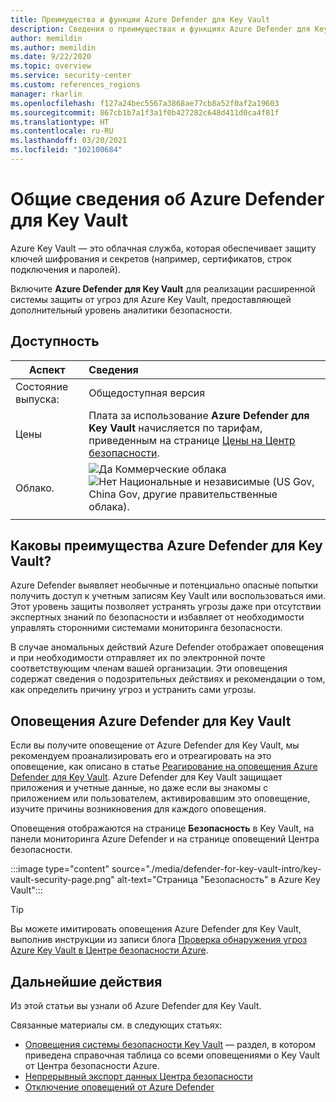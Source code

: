 ```yaml
---
title: Преимущества и функции Azure Defender для Key Vault
description: Сведения о преимуществах и функциях Azure Defender для Key Vault.
author: memildin
ms.author: memildin
ms.date: 9/22/2020
ms.topic: overview
ms.service: security-center
ms.custom: references_regions
manager: rkarlin
ms.openlocfilehash: f127a24bec5567a3868ae77cb8a52f0af2a19603
ms.sourcegitcommit: 867cb1b7a1f3a1f0b427282c648d411d0ca4f81f
ms.translationtype: HT
ms.contentlocale: ru-RU
ms.lasthandoff: 03/20/2021
ms.locfileid: "102100684"
---
```

# <a name="introduction-to-azure-defender-for-key-vault"></a>Общие сведения об Azure Defender для Key Vault

Azure Key Vault — это облачная служба, которая обеспечивает защиту ключей шифрования и секретов (например, сертификатов, строк подключения и паролей). 

Включите **Azure Defender для Key Vault** для реализации расширенной системы защиты от угроз для Azure Key Vault, предоставляющей дополнительный уровень аналитики безопасности. 

## <a name="availability"></a>Доступность

|Аспект|Сведения|
|----|:----|
|Состояние выпуска:|Общедоступная версия|
|Цены|Плата за использование **Azure Defender для Key Vault** начисляется по тарифам, приведенным на странице [Цены на Центр безопасности](https://azure.microsoft.com/pricing/details/security-center/).|
|Облако.|![Да](./media/icons/yes-icon.png) Коммерческие облака<br>![Нет](./media/icons/no-icon.png) Национальные и независимые (US Gov, China Gov, другие правительственные облака).|
|||

## <a name="what-are-the-benefits-of-azure-defender-for-key-vault"></a>Каковы преимущества Azure Defender для Key Vault?

Azure Defender выявляет необычные и потенциально опасные попытки получить доступ к учетным записям Key Vault или воспользоваться ими. Этот уровень защиты позволяет устранять угрозы даже при отсутствии экспертных знаний по безопасности и избавляет от необходимости управлять сторонними системами мониторинга безопасности.  

В случае аномальных действий Azure Defender отображает оповещения и при необходимости отправляет их по электронной почте соответствующим членам вашей организации. Эти оповещения содержат сведения о подозрительных действиях и рекомендации о том, как определить причину угроз и устранить сами угрозы. 

## <a name="azure-defender-for-key-vault-alerts"></a>Оповещения Azure Defender для Key Vault
Если вы получите оповещение от Azure Defender для Key Vault, мы рекомендуем проанализировать его и отреагировать на это оповещение, как описано в статье [Реагирование на оповещения Azure Defender для Key Vault](defender-for-key-vault-usage.md). Azure Defender для Key Vault защищает приложения и учетные данные, но даже если вы знакомы с приложением или пользователем, активировавшим это оповещение, изучите причины возникновения для каждого оповещения.

Оповещения отображаются на странице **Безопасность** в Key Vault, на панели мониторинга Azure Defender и на странице оповещений Центра безопасности.

:::image type="content" source="./media/defender-for-key-vault-intro/key-vault-security-page.png" alt-text="Страница &quot;Безопасность&quot; в Azure Key Vault":::


> [!TIP]
> Вы можете имитировать оповещения Azure Defender для Key Vault, выполнив инструкции из записи блога [Проверка обнаружения угроз Azure Key Vault в Центре безопасности Azure](https://techcommunity.microsoft.com/t5/azure-security-center/validating-azure-key-vault-threat-detection-in-azure-security/ba-p/1220336).


## <a name="next-steps"></a>Дальнейшие действия

Из этой статьи вы узнали об Azure Defender для Key Vault.

Связанные материалы см. в следующих статьях: 

- [Оповещения системы безопасности Key Vault](alerts-reference.md#alerts-azurekv) — раздел, в котором приведена справочная таблица со всеми оповещениями о Key Vault от Центра безопасности Azure.
- [Непрерывный экспорт данных Центра безопасности](continuous-export.md)
- [Отключение оповещений от Azure Defender](alerts-suppression-rules.md)